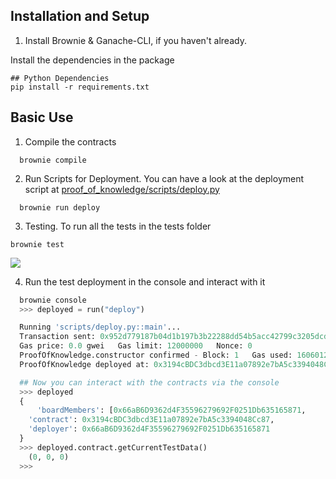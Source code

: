 ## Installation and Setup

1. Install Brownie & Ganache-CLI, if you haven't already.


Install the dependencies in the package
```
## Python Dependencies
pip install -r requirements.txt
```

## Basic Use

1. Compile the contracts 
```
  brownie compile
```

2. Run Scripts for Deployment. You can have a look at the deployment script at [proof_of_knowledge/scripts/deploy.py](https://github.com/realdiganta/onchain-identity-solution/blob/main/proof_of_knowledge/scripts/deploy.py)
```
  brownie run deploy
```

3. Testing. To run all the tests in the tests folder 
``` 
brownie test
```
<img src="https://user-images.githubusercontent.com/47485188/125804817-91f653e6-c17b-43bd-b70f-28f1d581f5f2.png"> </img>

4. Run the test deployment in the console and interact with it
```python
  brownie console
  >>> deployed = run("deploy")

  Running 'scripts/deploy.py::main'...
  Transaction sent: 0x952d779187b04d1b197b3b22288dd54b5acc42799c3205dcdc706fd0303b0920
  Gas price: 0.0 gwei   Gas limit: 12000000   Nonce: 0
  ProofOfKnowledge.constructor confirmed - Block: 1   Gas used: 1606012 (13.38%)
  ProofOfKnowledge deployed at: 0x3194cBDC3dbcd3E11a07892e7bA5c3394048Cc87

  ## Now you can interact with the contracts via the console
  >>> deployed
  {
      'boardMembers': [0x66aB6D9362d4F35596279692F0251Db635165871,          0x33A4622B82D4c04a53e170c638B944ce27cffce3, 0x0063046686E46Dc6F15918b61AE2B121458534a5, 0x21b42413bA931038f35e7A5224FaDb065d297Ba3],
    'contract': 0x3194cBDC3dbcd3E11a07892e7bA5c3394048Cc87,
    'deployer': 0x66aB6D9362d4F35596279692F0251Db635165871
  }
  >>> deployed.contract.getCurrentTestData()
    (0, 0, 0)
  >>>  

```